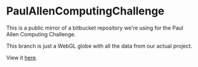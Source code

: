 PaulAllenComputingChallenge
===========================

This is a public mirror of a bitbucket repository we're using for the Paul Allen Computing Challenge.

This branch is just a WebGL globe with all the data from our actual project.

View it [here](http://anubiann00b.github.io/PaulAllenPart1/).
